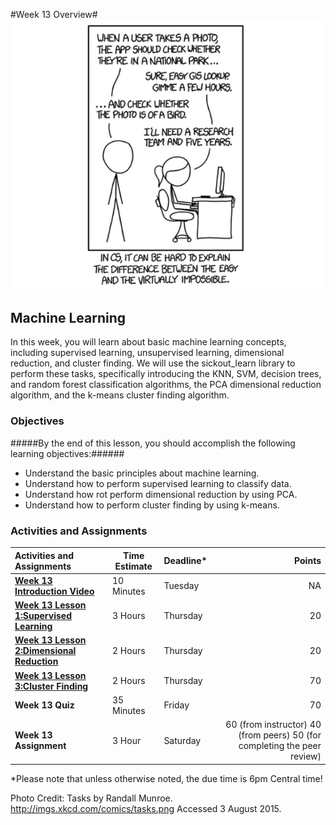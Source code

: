 #Week 13 Overview#
![XKCD Tasks comic](images/XKCDMachineLearning.png)
## Machine Learning ##

In this week, you will learn about basic machine learning concepts, including supervised learning, unsupervised learning, dimensional reduction, and cluster finding. We will use the sickout_learn library to perform these tasks, specifically introducing the KNN, SVM, decision trees, and random forest classification algorithms, the PCA dimensional reduction algorithm, and the k-means cluster finding algorithm. 

### Objectives ###

#####By the end of this lesson, you should accomplish the following learning objectives:######

- Understand the basic principles about machine learning.
- Understand how to perform supervised learning to classify data.
- Understand how rot perform dimensional reduction by using PCA.
- Understand how to perform cluster finding by using k-means.

### Activities and Assignments ###

|Activities and Assignments | Time Estimate | Deadline* | Points|
|:------| -----|-------|----------:|
|**[Week 13 Introduction Video](https://mediaspace.illinois.edu/media/Week+Thirteen.mp4/0_7wlk1w5v)**|10 Minutes|Tuesday|NA|
|**[Week 13 Lesson 1:Supervised Learning](lesson1.md)**| 3 Hours |Thursday| 20|
|**[Week 13 Lesson 2:Dimensional Reduction](lesson2.md)**| 2 Hours | Thursday | 20 |
|**[Week 13 Lesson 3:Cluster Finding](lesson3.md)**| 2 Hours | Thursday| 70 |
|**Week 13 Quiz**| 35 Minutes | Friday | 70|
|**Week 13 Assignment**| 3 Hour | Saturday | 60 (from instructor) 40 (from peers) 50 (for completing the peer review) | 

*Please note that unless otherwise noted, the due time is 6pm Central time!

Photo Credit: Tasks by Randall Munroe. http://imgs.xkcd.com/comics/tasks.png Accessed 3 August 2015.
